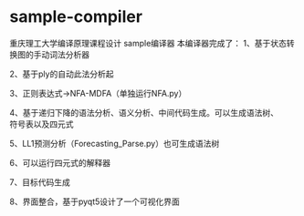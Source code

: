 # sample-compiler
重庆理工大学编译原理课程设计 sample编译器
本编译器完成了：
  1、基于状态转换图的手动词法分析器  
  
  2、基于ply的自动此法分析起  
  
  3、正则表达式->NFA-<DFA->MDFA（单独运行NFA.py）  
  
  4、基于递归下降的语法分析、语义分析、中间代码生成。可以生成语法树、  
符号表以及四元式  
  
  5、LL1预测分析（Forecasting_Parse.py）也可生成语法树  
  
  6、可以运行四元式的解释器  
  
  7、目标代码生成  
  
  8、界面整合，基于pyqt5设计了一个可视化界面

